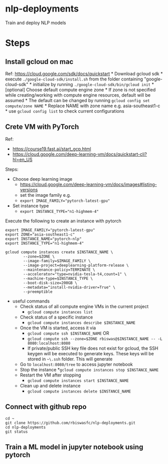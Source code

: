 # nlp-deployments
Train and deploy NLP models

# Steps

## Install gcloud on mac
Ref: https://cloud.google.com/sdk/docs/quickstart
    * Download gcloud sdk 
    * execute `./google-cloud-sdk/install.sh` from the folder containing "google-cloud-sdk"
    * initialize by running `./google-cloud-sdk/bin/gcloud init`
    * [optional] Choose default compute engine zone
        * If zone is not specified while creating/working with compute engine resources, default will be assumed
        *  The default can be changed by running `gcloud config set compute/zone NAME`
            * Replace NAME with zone name e.g. asia-southeast1-c
        * use `gcloud config list` to check current configurations

## Crete VM with PyTorch 
Ref: 
* https://course19.fast.ai/start_gcp.html
* https://cloud.google.com/deep-learning-vm/docs/quickstart-cli?hl=en_US

Steps:
* Choose deep learning image
    * https://cloud.google.com/deep-learning-vm/docs/images#listing-versions
    * set the image family e.g.
    * `export IMAGE_FAMILY="pytorch-latest-gpu"`
* Set instance type
    * `export INSTANCE_TYPE="n1-highmem-4"` 
    
Execute the following to create an instance with pytorch

```
export IMAGE_FAMILY="pytorch-latest-gpu"
export ZONE="asia-southeast1-c"
export INSTANCE_NAME="pytorch-nlp"
export INSTANCE_TYPE="n1-highmem-4" 

gcloud compute instances create $INSTANCE_NAME \
        --zone=$ZONE \
        --image-family=$IMAGE_FAMILY \
        --image-project=deeplearning-platform-release \
        --maintenance-policy=TERMINATE \
        --accelerator="type=nvidia-tesla-t4,count=1" \
        --machine-type=$INSTANCE_TYPE \
        --boot-disk-size=200GB \
        --metadata="install-nvidia-driver=True" \
        --preemptible
```

* useful commands
    * Check status of all compute engine VMs in the current project
        * `gcloud compute instances list` 
    * Check status of a specific instance
        * `gcloud compute instances describe $INSTANCE_NAME`
    * Once the VM is started, access it via
        * `gcloud compute ssh $INSTANCE_NAME` OR
        * `gcloud compute ssh --zone=$ZONE rbiswas@$INSTANCE_NAME -- -L 8080:localhost:8080`
        * If private/public SSH key file does not exist for gcloud, the SSH keygen will be executed to generate keys. These keys will be stored in `~\.ssh` folder. This will generate 
    * Go to `localhost:8080/tree` to access jupyter notebook
    * Stop the instance 
        *`gcloud compute instances stop $INSTANCE_NAME`
    * Restart the VM after stopping
        * `gcloud compute instances start $INSTANCE_NAME`
    * Clean up and delete instance
        * `gcloud compute instances delete $INSTANCE_NAME`

## Connect with github repo
```
cd ~
git clone https://github.com/rbiswasfc/nlp-deployments.git
cd nlp-deployments
git status
```

## Train a ML model in jupyter notebook using pytorch
